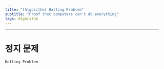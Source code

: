 ```yaml
---
title: "[Algorithm] Halting Problem"
subtitle: "Proof that computers can't do everything"
tags: Algorithm
---
```








---





# 정지 문제

`Halting Problem`

